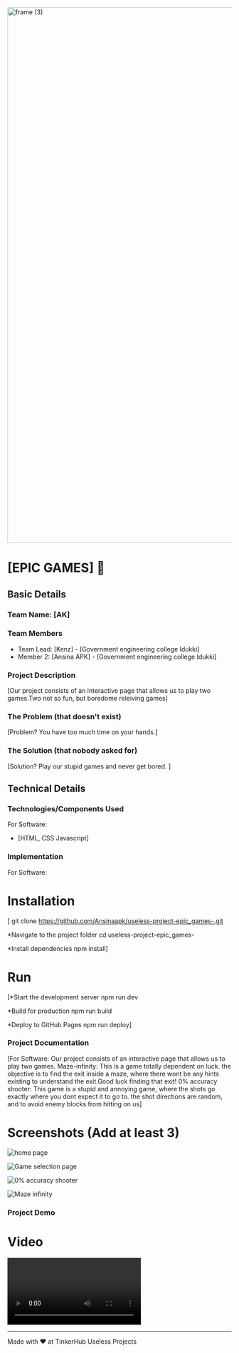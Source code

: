 <img width="3188" height="1202" alt="frame (3)" src="https://github.com/user-attachments/assets/517ad8e9-ad22-457d-9538-a9e62d137cd7" />


# [EPIC GAMES] 🎯


## Basic Details
### Team Name: [AK]


### Team Members
- Team Lead: [Kenz] - [Government engineering college Idukki]
- Member 2: [Ansina APK] - [Government engineering college Idukki]


### Project Description
[Our project consists of an interactive page that allows us to play two games.Two not so fun, but boredome releiving games]

### The Problem (that doesn't exist)
[Problem? You have too much time on your hands.]

### The Solution (that nobody asked for)
[Solution? Play our stupid games and never get bored. ]

## Technical Details
### Technologies/Components Used
For Software:
- [HTML, CSS Javascript]




### Implementation
For Software:
# Installation
[
git clone https://github.com/Ansinaapk/useless-project-epic_games-.git

*Navigate to the project folder
cd useless-project-epic_games-

*Install dependencies
npm install]

# Run
[*Start the development server
npm run dev

*Build for production
npm run build

*Deploy to GitHub Pages
npm run deploy]

### Project Documentation
[For Software:
Our project consists of an interactive page that allows us to play two games.
Maze-infinity: This is a game totally dependent on luck. the objective is to find the exit inside a maze, where there wont be any hints existing to understand the exit.Good luck finding that exit!
0% accuracy shooter: This game is a stupid and annoying game, where the shots go exactly where you dont expect it to go to. the shot directions are random, and to avoid enemy blocks from hitting on us]

# Screenshots (Add at least 3)
![home page](https://ansinaapk.github.io/useless-project-epic_games-/homepage.png)


![Game selection page](https://ansinaapk.github.io/useless-project-epic_games-/gameselectionpage.png)


![0% accuracy shooter](https://ansinaapk.github.io/useless-project-epic_games-/mazerandomvictory.png)

![Maze infinity]( https://ansinaapk.github.io/useless-project-epic_games-/accuracyshooter.png)





### Project Demo
# Video
![This is the overview of an our funny game](https://ansinaapk.github.io/useless-project-epic_games-/epicgamesportal.mp4)


---
Made with ❤ at TinkerHub Useless Projects 
